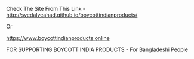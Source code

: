 Check The Site From This Link - http://syedalveahad.github.io/boycottindianproducts/

Or 

https://www.boycottindianproducts.online

FOR SUPPORTING BOYCOTT INDIA PRODUCTS - For Bangladeshi People
